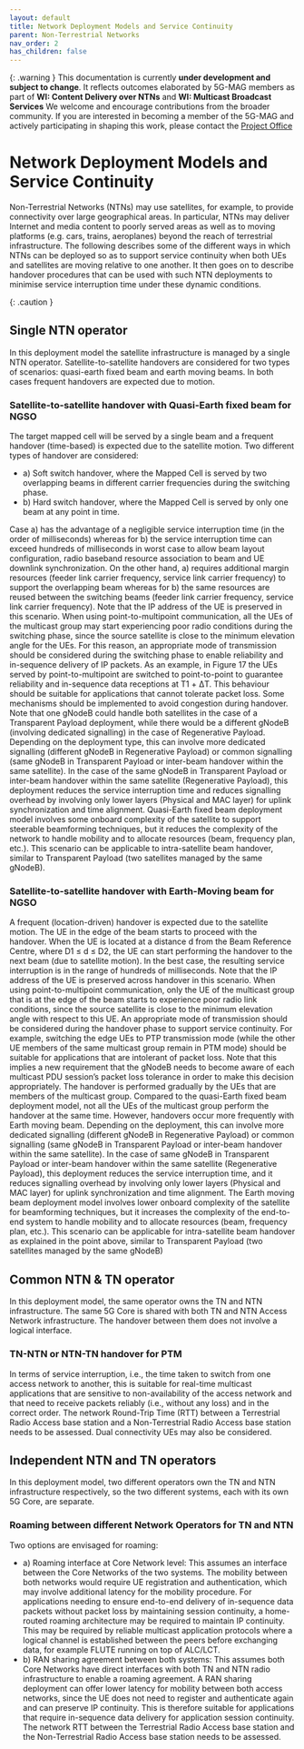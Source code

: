 ```yaml
---
layout: default
title: Network Deployment Models and Service Continuity
parent: Non-Terrestrial Networks
nav_order: 2
has_children: false
---
```


{: .warning }
This documentation is currently **under development and subject to change**. It reflects outcomes elaborated by 5G-MAG members as part of **WI: Content Delivery over NTNs** and **WI: Multicast Broadcast Services**
We welcome and encourage contributions from the broader community. If you are interested in becoming a member of the 5G-MAG and actively participating in shaping this work, please contact the [Project Office](https://www.5g-mag.com/contact)

# Network Deployment Models and Service Continuity
Non-Terrestrial Networks (NTNs) may use satellites, for example, to provide connectivity over large geographical areas. In particular, NTNs may deliver Internet and media content to poorly served areas as well as to moving platforms (e.g. cars, trains, aeroplanes) beyond the reach of terrestrial infrastructure.
The following describes some of the different ways in which NTNs can be deployed so as to support service continuity when both UEs and satellites are moving relative to one another. It then goes on to describe handover procedures that can be used with such NTN deployments to minimise service interruption time under these dynamic conditions.

{: .caution }

## Single NTN operator
In this deployment model the satellite infrastructure is managed by a single NTN operator. Satellite-to-satellite handovers are considered for two types of scenarios: quasi-earth fixed beam and earth moving beams. In both cases frequent handovers are expected due to motion.

### Satellite-to-satellite handover with Quasi-Earth fixed beam for NGSO
The target mapped cell will be served by a single beam and a frequent handover (time-based) is expected due to the satellite motion. Two different types of handover are considered:
* a) Soft switch handover, where the Mapped Cell is served by two overlapping beams in different carrier frequencies during the switching phase.
* b) Hard switch handover, where the Mapped Cell is served by only one beam at any point in time.

Case a) has the advantage of a negligible service interruption time (in the order of milliseconds) whereas for b) the service interruption time can exceed hundreds of milliseconds in worst case to allow beam layout configuration, radio baseband resource association to beam and UE downlink synchronization. On the other hand, a) requires additional margin resources (feeder link carrier frequency, service link carrier frequency) to support the overlapping beam whereas for b) the same resources are reused between the switching beams (feeder link carrier frequency, service link carrier frequency).
Note that the IP address of the UE is preserved in this scenario.
When using point-to-multipoint communication, all the UEs of the multicast group may start experiencing poor radio conditions during the switching phase, since the source satellite is close to the minimum elevation angle for the UEs. For this reason, an appropriate mode of transmission should be considered during the switching phase to enable reliability and in-sequence delivery of IP packets. As an example, in Figure 17 the UEs served by point-to-multipoint are switched to point-to-point to guarantee reliability and in-sequence data receptions at T1 + ΔT.
This behaviour should be suitable for applications that cannot tolerate packet loss. Some mechanisms should be implemented to avoid congestion during handover. Note that one gNodeB could handle both satellites in the case of a Transparent Payload deployment, while there would be a different gNodeB (involving dedicated signalling) in the case of Regenerative Payload. Depending on the deployment type, this can involve more dedicated signalling (different gNodeB in Regenerative Payload) or common signalling (same gNodeB in Transparent Payload or inter-beam handover within the same satellite). In the case of the same gNodeB in Transparent Payload or inter-beam handover within the same satellite (Regenerative Payload), this deployment reduces the service interruption time and reduces signalling overhead by involving only lower layers (Physical and MAC layer) for uplink synchronization and time alignment.
Quasi-Earth fixed beam deployment model involves some onboard complexity of the satellite to support steerable beamforming techniques, but it reduces the complexity of the network to handle mobility and to allocate resources (beam, frequency plan, etc.). This scenario can be applicable to intra-satellite beam handover, similar to Transparent Payload (two satellites managed by the same gNodeB).

### Satellite-to-satellite handover with Earth-Moving beam for NGSO
A frequent (location-driven) handover is expected due to the satellite motion. The UE in the edge of the beam starts to proceed with the handover. When the UE is located at a distance d from the Beam Reference Centre, where D1 ≤ d ≤ D2, the UE can start performing the handover to the next beam (due to satellite motion). In the best case, the resulting service interruption is in the range of hundreds of milliseconds.
Note that the IP address of the UE is preserved across handover in this scenario.
When using point-to-multipoint communication, only the UE of the multicast group that is at the edge of the beam starts to experience poor radio link conditions, since the source satellite is close to the minimum elevation angle with respect to this UE. An appropriate mode of transmission should be considered during the handover phase to support service continuity.
For example, switching the edge UEs to PTP transmission mode (while the other UE members of the same multicast group remain in PTM mode) should be suitable for applications that are intolerant of packet loss. Note that this implies a new requirement that the gNodeB needs to become aware of each multicast PDU session’s packet loss tolerance in order to make this decision appropriately.
The handover is performed gradually by the UEs that are members of the multicast group. Compared to the quasi-Earth fixed beam deployment model, not all the UEs of the multicast group perform the handover at the same time. However, handovers occur more frequently with Earth moving beam. Depending on the deployment, this can involve more dedicated signalling (different gNodeB in Regenerative Payload) or common signalling (same gNodeB in Transparent Payload or inter-beam handover within the same satellite). In the case of same gNodeB in Transparent Payload or inter-beam handover within the same satellite (Regenerative Payload), this deployment reduces the service interruption time, and it reduces signalling overhead by involving only lower layers (Physical and MAC layer) for uplink synchronization and time alignment.
The Earth moving beam deployment model involves lower onboard complexity of the satellite for beamforming techniques, but it increases the complexity of the end-to-end system to handle mobility and to allocate resources (beam, frequency plan, etc.). This scenario can be applicable for intra-satellite beam handover as explained in the point above, similar to Transparent Payload (two satellites managed by the same gNodeB)

## Common NTN & TN operator
In this deployment model, the same operator owns the TN and NTN infrastructure. The same 5G Core is shared with both TN and NTN Access Network infrastructure. The handover between them does not involve a logical interface.
### TN-NTN or NTN-TN handover for PTM
In terms of service interruption, i.e., the time taken to switch from one access network to another, this is suitable for real-time multicast applications that are sensitive to non-availability of the access network and that need to receive packets reliably (i.e., without any loss) and in the correct order. The network Round-Trip Time (RTT) between a Terrestrial Radio Access base station and a Non-Terrestrial Radio Access base station needs to be assessed. Dual connectivity UEs may also be considered.

## Independent NTN and TN operators
In this deployment model, two different operators own the TN and NTN infrastructure respectively, so the two different systems, each with its own 5G Core, are separate.
### Roaming between different Network Operators for TN and NTN
Two options are envisaged for roaming:
* a) Roaming interface at Core Network level: This assumes an interface between the Core Networks of the two systems. The mobility between both networks would require UE registration and authentication, which may involve additional latency for the mobility procedure. For applications needing to ensure end-to-end delivery of in-sequence data packets without packet loss by maintaining session continuity, a home-routed roaming architecture may be required to maintain IP continuity. This may be required by reliable multicast application protocols where a logical channel is established between the peers before exchanging data, for example FLUTE running on top of ALC/LCT.
* b) RAN sharing agreement between both systems: This assumes both Core Networks have direct interfaces with both TN and NTN radio infrastructure to enable a roaming agreement. A RAN sharing deployment can offer lower latency for mobility between both access networks, since the UE does not need to register and authenticate again and can preserve IP continuity. This is therefore suitable for applications that require in-sequence data delivery for application session continuity. The network RTT between the Terrestrial Radio Access base station and the Non-Terrestrial Radio Access base station needs to be assessed.
